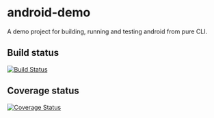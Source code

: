 # android-demo
A demo project for building, running and testing android from pure CLI.
## Build status
[![Build Status](https://app.bitrise.io/app/404ba40edc91749a/status.svg?token=d8sr66ErrCPaKtnUOoxhqQ&branch=master)](https://app.bitrise.io/app/404ba40edc91749a)
## Coverage status
[![Coverage Status](https://coveralls.io/repos/github/OpenSauce-Wits/android-demo/badge.svg)](https://coveralls.io/github/OpenSauce-Wits/android-demo)
